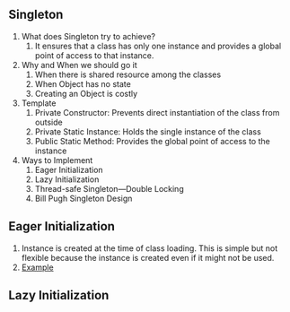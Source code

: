 
Singleton
---------

1. What does Singleton try to achieve?
    1. It ensures that a class has only one instance and provides a global point of access to that instance.
2. Why and When we should go it
    1. When there is shared resource among the classes
    2. When Object has no state
    3. Creating an Object is costly
3. Template
    1. Private Constructor: Prevents direct instantiation of the class from outside
    2. Private Static Instance: Holds the single instance of the class
    3. Public Static Method: Provides the global point of access to the instance
4. Ways to Implement
    1. Eager Initialization
    2. Lazy Initialization
    3. Thread-safe Singleton—Double Locking
    4. Bill Pugh Singleton Design

Eager Initialization
--------------------
1. Instance is created at the time of class loading. This is simple but not flexible because the instance is created even if it might not be used.
2. [Example](src/com/company/singletonpattern/template)

Lazy Initialization
-------------------
